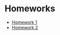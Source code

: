 # Homeworks

* [Homework 1](https://github.com/DMozhevitin/hse-python/tree/master/hw1)
* [Homework 2](https://github.com/DMozhevitin/hse-python/tree/master/hw2)
